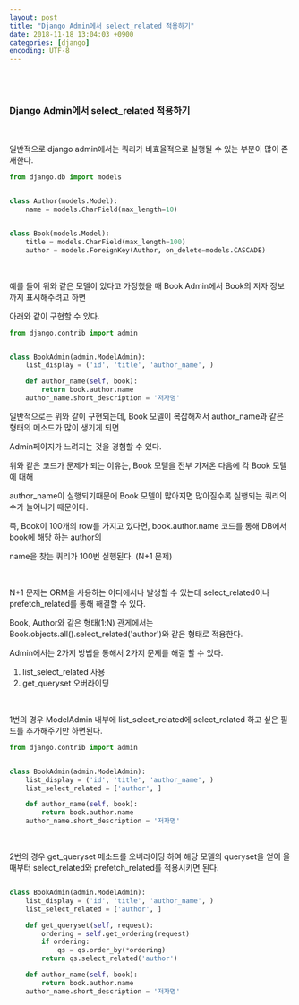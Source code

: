 ```yaml
---
layout: post
title: "Django Admin에서 select_related 적용하기"
date: 2018-11-18 13:04:03 +0900
categories: [django]
encoding: UTF-8
---
```


<br>
<br>

### Django Admin에서 select_related 적용하기

<br>

일반적으로 django admin에서는 쿼리가 비효율적으로 실행될 수 있는 부분이 많이 존재한다. 


```python
from django.db import models


class Author(models.Model):
    name = models.CharField(max_length=10)


class Book(models.Model):
    title = models.CharField(max_length=100)
    author = models.ForeignKey(Author, on_delete=models.CASCADE)

```

<br>

예를 들어 위와 같은 모델이 있다고 가정했을 때 Book Admin에서 Book의 저자 정보까지 표시해주려고 하면

아래와 같이 구현할 수 있다. 


```python
from django.contrib import admin


class BookAdmin(admin.ModelAdmin):
    list_display = ('id', 'title', 'author_name', )

    def author_name(self, book):
        return book.author.name
    author_name.short_description = '저자명'


```

일반적으로는 위와 같이 구현되는데, Book 모델이 복잡해져서 author_name과 같은 형태의 메소드가 많이 생기게 되면 

Admin페이지가 느려지는 것을 경험할 수 있다. 

위와 같은 코드가 문제가 되는 이유는, Book 모델을 전부 가져온 다음에 각 Book 모델에 대해 

author_name이 실행되기때문에 Book 모델이 많아지면 많아질수록 실행되는 쿼리의 수가 늘어나기 때문이다. 

즉, Book이 100개의 row를 가지고 있다면, book.author.name 코드를 통해 DB에서 book에 해당 하는 author의 

name을 찾는 쿼리가 100번 실행된다. (N+1 문제)

<br>

N+1 문제는 ORM을 사용하는 어디에서나 발생할 수 있는데 select_related이나 prefetch_related를 통해 해결할 수 있다. 

Book, Author와 같은 형태(1:N) 관게에서는 Book.objects.all().select_related('author')와 같은 형태로 적용한다. 

Admin에서는 2가지 방법을 통해서 2가지 문제를 해결 할 수 있다. 


1. list_select_related 사용
2. get_queryset 오버라이딩 


<br>

1번의 경우 ModelAdmin 내부에 list_select_related에 select_related 하고 싶은 필드를 추가해주기만 하면된다.

```python
from django.contrib import admin


class BookAdmin(admin.ModelAdmin):
    list_display = ('id', 'title', 'author_name', )
    list_select_related = ['author', ]

    def author_name(self, book):
        return book.author.name
    author_name.short_description = '저자명'

```


<br>

2번의 경우 get_queryset 메소드를 오버라이딩 하여 해당 모델의 queryset을 얻어 올 때부터 
select_related와 prefetch_related를 적용시키면 된다. 

```python

class BookAdmin(admin.ModelAdmin):
    list_display = ('id', 'title', 'author_name', )
    list_select_related = ['author', ]

    def get_queryset(self, request):
        ordering = self.get_ordering(request)
        if ordering:
            qs = qs.order_by(*ordering)
        return qs.select_related('author')

    def author_name(self, book):
        return book.author.name
    author_name.short_description = '저자명'

```




<br>
<br>